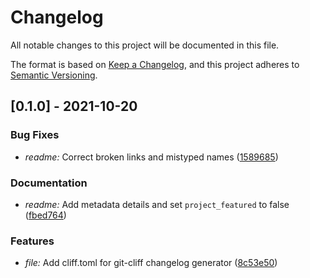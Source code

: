 # Changelog

All notable changes to this project will be documented in this file.

The format is based on [Keep a Changelog](https://keepachangelog.com/en/1.0.0/),
and this project adheres to [Semantic Versioning](https://semver.org/spec/v2.0.0.html).

## [0.1.0] - 2021-10-20

### Bug Fixes

- *readme:* Correct broken links and mistyped names ([1589685](15896853147e0ac334e975a283e3aa040d0dbe87))

### Documentation

- *readme:* Add metadata details and set `project_featured` to false ([fbed764](fbed764f9a356950a3c308ef56d5adef3252b036))

### Features

- *file:* Add cliff.toml for git-cliff changelog generator ([8c53e50](8c53e50fe7490cadbc7a09f8e6e7e7be039d92dd))

<!-- CHANGELOG SPLIT MARKER -->
